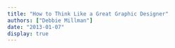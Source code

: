 ```yaml
---
title: "How to Think Like a Great Graphic Designer"
authors: ["Debbie Millman"]
date: "2013-01-07"
display: true
---
```


<!-- Your comments or review here -->
